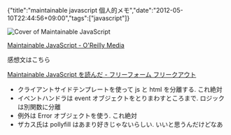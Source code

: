 {"title":"maintainable javascript 個人的メモ","date":"2012-05-10T22:44:56+09:00","tags":["javascript"]}

![Cover of Maintainable JavaScript](http://akamaicovers.oreilly.com/images/0636920025245/rc_lrg.jpg)

[Maintainable JavaScript - O'Reilly Media](http://shop.oreilly.com/product/0636920025245.do)

感想文はこちら

[Maintainable JavaScript を読んだ - フリーフォーム フリークアウト](http://d.hatena.ne.jp/cou929_la/20120510/1336657216)

- クライアントサイドテンプレートを使って js と html を分離する. これ絶対
- イベントハンドラは event オブジェクトをとりまわすところまで. ロジックは別関数に分離
- 例外は Error オブジェクトを使う. これ絶対
- ザカス氏は pollyfill はあまり好きじゃないらしい. いいと思うんだけどなあ
